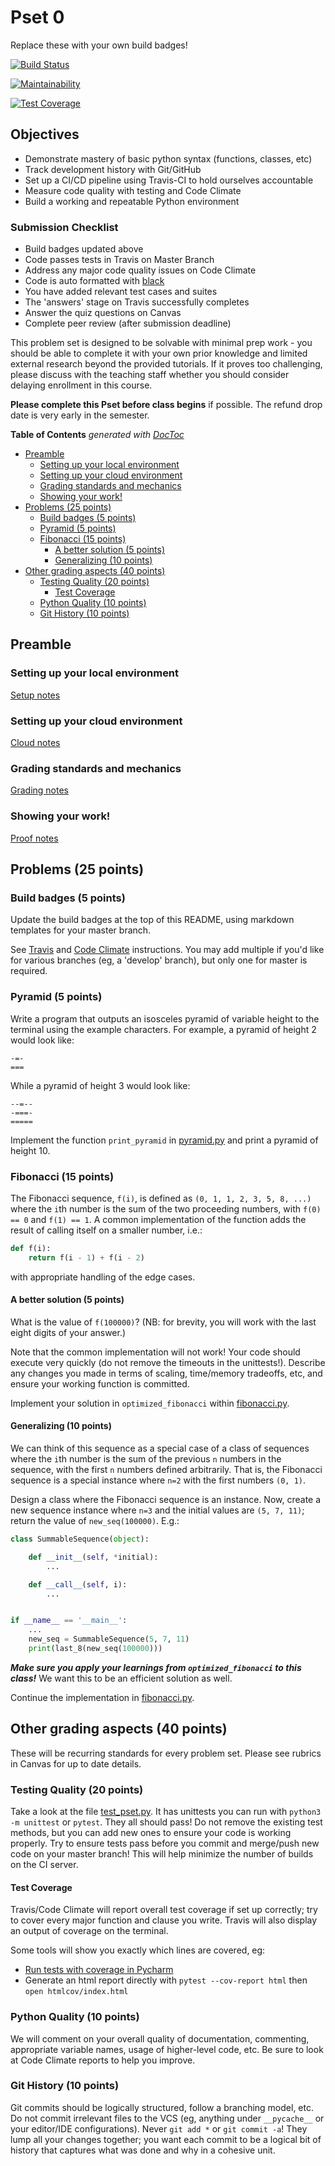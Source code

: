 # Pset 0

Replace these with your own build badges!

[![Build Status](https://travis-ci.com/csci-e-29/2019fa-pset-0-kwu16-btaa.png?branch=master)](https://travis-ci.com/csci-e-29/2019fa-pset-0-kwu16-btaa/builds/148648216)

[![Maintainability](https://api.codeclimate.com/v1/badges/aaaaa/maintainability)](https://codeclimate.com/repos/aaaaa/maintainability)

[![Test Coverage](https://api.codeclimate.com/v1/badges/aaaaa/test_coverage)](https://codeclimate.com/repos/aaaaa/test_coverage)

## Objectives

* Demonstrate mastery of basic python syntax (functions, classes, etc)
* Track development history with Git/GitHub
* Set up a CI/CD pipeline using Travis-CI to hold ourselves accountable
* Measure code quality with testing and Code Climate
* Build a working and repeatable Python environment

### Submission Checklist

* Build badges updated above
* Code passes tests in Travis on Master Branch
* Address any major code quality issues on Code Climate
* Code is auto formatted with [black](https://black.readthedocs.io/en/stable/)
* You have added relevant test cases and suites
* The 'answers' stage on Travis successfully completes
* Answer the quiz questions on Canvas
* Complete peer review (after submission deadline)

This problem set is designed to be solvable with minimal prep work - you should
be able to complete it with your own prior knowledge and limited external
research beyond the provided tutorials. If it proves too challenging, please
discuss with the teaching staff whether you should consider delaying enrollment
in this course.

**Please complete this Pset before class begins** if possible.  The refund drop
date is very early in the semester.

<!-- START doctoc generated TOC please keep comment here to allow auto update -->
<!-- DON'T EDIT THIS SECTION, INSTEAD RE-RUN doctoc TO UPDATE -->
**Table of Contents**  *generated with [DocToc](https://github.com/thlorenz/doctoc)*

- [Preamble](#preamble)
  - [Setting up your local environment](#setting-up-your-local-environment)
  - [Setting up your cloud environment](#setting-up-your-cloud-environment)
  - [Grading standards and mechanics](#grading-standards-and-mechanics)
  - [Showing your work!](#showing-your-work)
- [Problems (25 points)](#problems-25-points)
  - [Build badges (5 points)](#build-badges-5-points)
  - [Pyramid (5 points)](#pyramid-5-points)
  - [Fibonacci (15 points)](#fibonacci-15-points)
    - [A better solution (5 points)](#a-better-solution-5-points)
    - [Generalizing (10 points)](#generalizing-10-points)
- [Other grading aspects (40 points)](#other-grading-aspects-40-points)
  - [Testing Quality (20 points)](#testing-quality-20-points)
    - [Test Coverage](#test-coverage)
  - [Python Quality (10 points)](#python-quality-10-points)
  - [Git History (10 points)](#git-history-10-points)

<!-- END doctoc generated TOC please keep comment here to allow auto update -->

## Preamble

### Setting up your local environment

[Setup notes](docs/setup.md)

### Setting up your cloud environment

[Cloud notes](docs/cloud.md)

### Grading standards and mechanics

[Grading notes](docs/grading.md)

### Showing your work!

[Proof notes](docs/work.md)

## Problems (25 points)

### Build badges (5 points)

Update the build badges at the top of this README, using markdown templates for
your master branch.

See [Travis](https://docs.travis-ci.com/user/status-images) and [Code
Climate](https://docs.codeclimate.com/docs/overview#badges) instructions. You
may add multiple if you'd like for various branches (eg, a 'develop' branch),
but only one for master is required.

### Pyramid (5 points)

Write a program that outputs an isosceles pyramid of variable height to the
terminal using the example characters.  For example, a pyramid of height 2 would
look like:

```
-=-
===
```

While a pyramid of height 3 would look like:

```
--=--
-===-
=====
```

Implement the function `print_pyramid` in [pyramid.py](pyramid.py) and print a
pyramid of height 10.

### Fibonacci (15 points)

The Fibonacci sequence, `f(i)`, is defined as `(0, 1, 1, 2, 3, 5, 8, ...)` where
the `i`th number is the sum of the two proceeding numbers, with `f(0) == 0` and
`f(1) == 1`.  A common implementation of the function adds the result of
calling itself on a smaller number, i.e.:

```python
def f(i):
    return f(i - 1) + f(i - 2)
```

with appropriate handling of the edge cases.


#### A better solution (5 points)

What is the value of `f(100000)`? (NB: for brevity, you will work with the last
eight digits of your answer.)

Note that the common implementation will not work! Your code should execute very
quickly (do not remove the timeouts in the unittests!).  Describe any changes
you made in terms of scaling, time/memory tradeoffs, etc, and ensure your
working function is committed.

Implement your solution in `optimized_fibonacci` within
[fibonacci.py](fibonacci.py).

#### Generalizing (10 points)

We can think of this sequence as a special case of a class of sequences where
the `i`th number is the sum of the previous `n` numbers in the sequence, with
the first `n` numbers defined arbitrarily.  That is, the Fibonacci sequence is
a special instance where `n=2` with the first numbers `(0, 1)`.

Design a class where the Fibonacci sequence is an instance. Now, create a
new sequence instance where `n=3` and the initial values are `(5, 7, 11)`;
return the value of `new_seq(100000)`.  E.g.:

```python
class SummableSequence(object):

    def __init__(self, *initial):
        ...

    def __call__(self, i):
        ...


if __name__ == '__main__':
    ...
    new_seq = SummableSequence(5, 7, 11)
    print(last_8(new_seq(100000)))
```

***Make sure you apply your learnings from `optimized_fibonacci` to this
class!*** We want this to be an efficient solution as well.

Continue the implementation in [fibonacci.py](fibonacci.py).

## Other grading aspects (40 points)

These will be recurring standards for every problem set.  Please see rubrics in
Canvas for up to date details.

### Testing Quality (20 points)

Take a look at the file [test_pset.py](test_pset.py).  It has unittests you can
run with `python3 -m unittest` or `pytest`.  They all should pass!  Do not
remove the existing test methods, but you can add new ones to ensure your code
is working properly.  Try to ensure tests pass before you commit and merge/push
new code on your master branch! This will help minimize the number of builds on
the CI server.

#### Test Coverage

Travis/Code Climate will report overall test coverage if set up correctly; try
to cover every major function and clause you write.  Travis will also display
an output of coverage on the terminal.

Some tools will show you exactly which lines are covered, eg:

* [Run tests with coverage in Pycharm](https://www.jetbrains.com/help/pycharm/running-test-with-coverage.html)
* Generate an html report directly with `pytest --cov-report html` then `open htmlcov/index.html`

### Python Quality (10 points)

We will comment on your overall quality of documentation, commenting,
appropriate variable names, usage of higher-level code, etc.  Be sure to look
at Code Climate reports to help you improve.

### Git History (10 points)

Git commits should be logically structured, follow a branching model, etc.  Do
not commit irrelevant files to the VCS (eg, anything under `__pycache__` or your
editor/IDE configurations).  Never `git add *` or `git commit -a`!  They lump
all your changes together; you want each commit to be a logical bit of history
that captures what was done and why in a cohesive unit.
